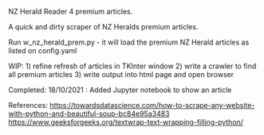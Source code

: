 NZ Herald Reader 4 premium articles.

A quick and dirty scraper of NZ Heralds premium articles.

Run w_nz_herald_prem.py - it will load the premium NZ Herald articles as listed on config.yaml

WIP:
    1) refine refresh of articles in TKInter window
    2) write a crawler to find all premium articles
    3) write output into html page and open browser

Completed:
    18/10/2021 : Added Jupyter notebook to show an article

References:
https://towardsdatascience.com/how-to-scrape-any-website-with-python-and-beautiful-soup-bc84e95a3483
https://www.geeksforgeeks.org/textwrap-text-wrapping-filling-python/